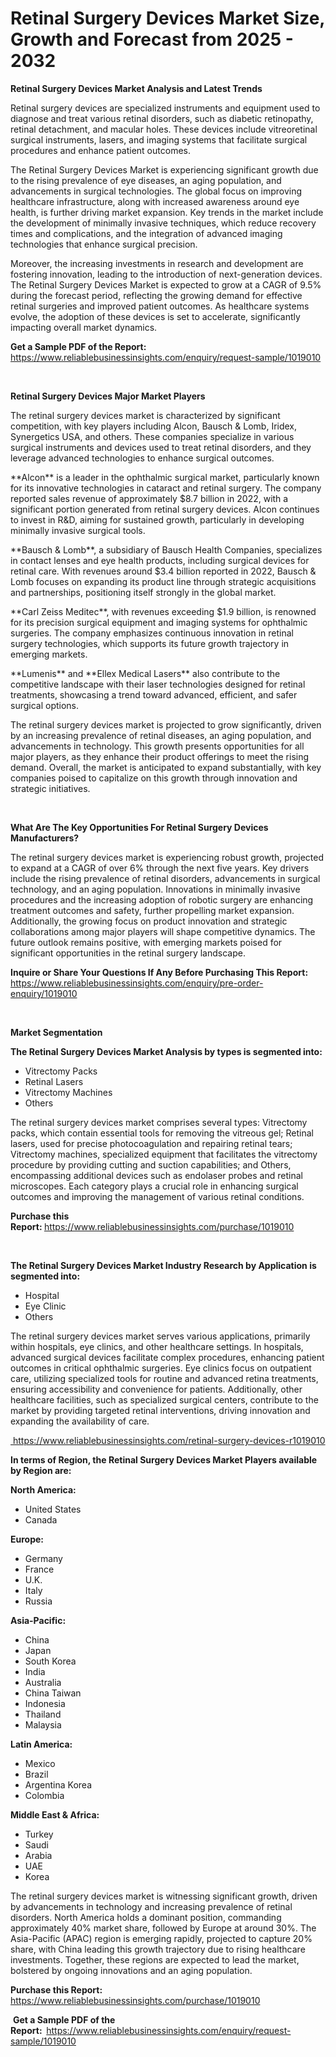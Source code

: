 <p><h1>Retinal Surgery Devices Market Size, Growth and Forecast from 2025 - 2032</h1></p><p><strong>Retinal Surgery Devices Market Analysis and Latest Trends</strong></p>
<p><p>Retinal surgery devices are specialized instruments and equipment used to diagnose and treat various retinal disorders, such as diabetic retinopathy, retinal detachment, and macular holes. These devices include vitreoretinal surgical instruments, lasers, and imaging systems that facilitate surgical procedures and enhance patient outcomes.</p><p>The Retinal Surgery Devices Market is experiencing significant growth due to the rising prevalence of eye diseases, an aging population, and advancements in surgical technologies. The global focus on improving healthcare infrastructure, along with increased awareness around eye health, is further driving market expansion. Key trends in the market include the development of minimally invasive techniques, which reduce recovery times and complications, and the integration of advanced imaging technologies that enhance surgical precision.</p><p>Moreover, the increasing investments in research and development are fostering innovation, leading to the introduction of next-generation devices. The Retinal Surgery Devices Market is expected to grow at a CAGR of 9.5% during the forecast period, reflecting the growing demand for effective retinal surgeries and improved patient outcomes. As healthcare systems evolve, the adoption of these devices is set to accelerate, significantly impacting overall market dynamics.</p></p>
<p><strong>Get a Sample PDF of the Report:&nbsp;</strong> <a href="https://www.reliablebusinessinsights.com/enquiry/request-sample/1019010?utm_campaign=2310&utm_medium=2&utm_source=Github&utm_content=ia&utm_term=13042025&utm_id=retinal-surgery-devices">https://www.reliablebusinessinsights.com/enquiry/request-sample/1019010</a></p>
<p>&nbsp;</p>
<p><strong>Retinal Surgery Devices Major Market Players</strong></p>
<p><p>The retinal surgery devices market is characterized by significant competition, with key players including Alcon, Bausch & Lomb, Iridex, Synergetics USA, and others. These companies specialize in various surgical instruments and devices used to treat retinal disorders, and they leverage advanced technologies to enhance surgical outcomes.</p><p>**Alcon** is a leader in the ophthalmic surgical market, particularly known for its innovative technologies in cataract and retinal surgery. The company reported sales revenue of approximately $8.7 billion in 2022, with a significant portion generated from retinal surgery devices. Alcon continues to invest in R&D, aiming for sustained growth, particularly in developing minimally invasive surgical tools.</p><p>**Bausch & Lomb**, a subsidiary of Bausch Health Companies, specializes in contact lenses and eye health products, including surgical devices for retinal care. With revenues around $3.4 billion reported in 2022, Bausch & Lomb focuses on expanding its product line through strategic acquisitions and partnerships, positioning itself strongly in the global market.</p><p>**Carl Zeiss Meditec**, with revenues exceeding $1.9 billion, is renowned for its precision surgical equipment and imaging systems for ophthalmic surgeries. The company emphasizes continuous innovation in retinal surgery technologies, which supports its future growth trajectory in emerging markets.</p><p>**Lumenis** and **Ellex Medical Lasers** also contribute to the competitive landscape with their laser technologies designed for retinal treatments, showcasing a trend toward advanced, efficient, and safer surgical options.</p><p>The retinal surgery devices market is projected to grow significantly, driven by an increasing prevalence of retinal diseases, an aging population, and advancements in technology. This growth presents opportunities for all major players, as they enhance their product offerings to meet the rising demand. Overall, the market is anticipated to expand substantially, with key companies poised to capitalize on this growth through innovation and strategic initiatives.</p></p>
<p>&nbsp;</p>
<p><strong>What Are The Key Opportunities For Retinal Surgery Devices Manufacturers?</strong></p>
<p><p>The retinal surgery devices market is experiencing robust growth, projected to expand at a CAGR of over 6% through the next five years. Key drivers include the rising prevalence of retinal disorders, advancements in surgical technology, and an aging population. Innovations in minimally invasive procedures and the increasing adoption of robotic surgery are enhancing treatment outcomes and safety, further propelling market expansion. Additionally, the growing focus on product innovation and strategic collaborations among major players will shape competitive dynamics. The future outlook remains positive, with emerging markets poised for significant opportunities in the retinal surgery landscape.</p></p>
<p><strong>Inquire or Share Your Questions If Any Before Purchasing This Report:</strong> <a href="https://www.reliablebusinessinsights.com/enquiry/pre-order-enquiry/1019010?utm_campaign=2310&utm_medium=2&utm_source=Github&utm_content=ia&utm_term=13042025&utm_id=retinal-surgery-devices">https://www.reliablebusinessinsights.com/enquiry/pre-order-enquiry/1019010</a></p>
<p>&nbsp;</p>
<p><strong>Market Segmentation</strong></p>
<p><strong>The Retinal Surgery Devices Market Analysis by types is segmented into:</strong></p>
<p><ul><li>Vitrectomy Packs</li><li>Retinal Lasers</li><li>Vitrectomy Machines</li><li>Others</li></ul></p>
<p><p>The retinal surgery devices market comprises several types: Vitrectomy packs, which contain essential tools for removing the vitreous gel; Retinal lasers, used for precise photocoagulation and repairing retinal tears; Vitrectomy machines, specialized equipment that facilitates the vitrectomy procedure by providing cutting and suction capabilities; and Others, encompassing additional devices such as endolaser probes and retinal microscopes. Each category plays a crucial role in enhancing surgical outcomes and improving the management of various retinal conditions.</p></p>
<p><strong>Purchase this Report:&nbsp;</strong><a href="https://www.reliablebusinessinsights.com/purchase/1019010?utm_campaign=2310&utm_medium=2&utm_source=Github&utm_content=ia&utm_term=13042025&utm_id=retinal-surgery-devices">https://www.reliablebusinessinsights.com/purchase/1019010</a></p>
<p>&nbsp;</p>
<p><strong>The Retinal Surgery Devices Market Industry Research by Application is segmented into:</strong></p>
<p><ul><li>Hospital</li><li>Eye Clinic</li><li>Others</li></ul></p>
<p><p>The retinal surgery devices market serves various applications, primarily within hospitals, eye clinics, and other healthcare settings. In hospitals, advanced surgical devices facilitate complex procedures, enhancing patient outcomes in critical ophthalmic surgeries. Eye clinics focus on outpatient care, utilizing specialized tools for routine and advanced retina treatments, ensuring accessibility and convenience for patients. Additionally, other healthcare facilities, such as specialized surgical centers, contribute to the market by providing targeted retinal interventions, driving innovation and expanding the availability of care.</p></p>
<p><a href="https://www.reliablebusinessinsights.com/retinal-surgery-devices-r1019010?utm_campaign=2310&utm_medium=2&utm_source=Github&utm_content=ia&utm_term=13042025&utm_id=retinal-surgery-devices">&nbsp;https://www.reliablebusinessinsights.com/retinal-surgery-devices-r1019010</a></p>
<p><strong>In terms of Region, the Retinal Surgery Devices Market Players available by Region are:</strong></p>
<p>
    <p> <strong> North America: </strong>
        <ul>
            <li>United States</li>
            <li>Canada</li>
        </ul>
        </p> 
    <p> <strong> Europe: </strong>
        <ul>
            <li>Germany</li>
            <li>France</li>
            <li>U.K.</li>
            <li>Italy</li>
            <li>Russia</li>
        </ul>
        </p> 
    <p> <strong> Asia-Pacific: </strong>
        <ul>
            <li>China</li>
            <li>Japan</li>
            <li>South Korea</li>
            <li>India</li>
            <li>Australia</li>
            <li>China Taiwan</li>
            <li>Indonesia</li>
            <li>Thailand</li>
            <li>Malaysia</li>
        </ul>
        </p> 
    <p> <strong> Latin America: </strong>
        <ul>
            <li>Mexico</li>
            <li>Brazil</li>
            <li>Argentina Korea</li>
            <li>Colombia</li>
        </ul>
        </p> 
    <p> <strong> Middle East & Africa: </strong>
        <ul>
            <li>Turkey</li>
            <li>Saudi</li>
            <li>Arabia</li>
            <li>UAE</li>
            <li>Korea</li>
        </ul>
    </p>
    </p>
<p><p>The retinal surgery devices market is witnessing significant growth, driven by advancements in technology and increasing prevalence of retinal disorders. North America holds a dominant position, commanding approximately 40% market share, followed by Europe at around 30%. The Asia-Pacific (APAC) region is emerging rapidly, projected to capture 20% share, with China leading this growth trajectory due to rising healthcare investments. Together, these regions are expected to lead the market, bolstered by ongoing innovations and an aging population.</p></p>
<p><strong>Purchase this Report: </strong><a href="https://www.reliablebusinessinsights.com/purchase/1019010?utm_campaign=2310&utm_medium=2&utm_source=Github&utm_content=ia&utm_term=13042025&utm_id=retinal-surgery-devices">https://www.reliablebusinessinsights.com/purchase/1019010</a></p>
<p>&nbsp;<strong>Get a Sample PDF of the Report:&nbsp;&nbsp;</strong><a href="https://www.reliablebusinessinsights.com/enquiry/request-sample/1019010?utm_campaign=2310&utm_medium=2&utm_source=Github&utm_content=ia&utm_term=13042025&utm_id=retinal-surgery-devices">https://www.reliablebusinessinsights.com/enquiry/request-sample/1019010</a></p>
<p><strong></strong></p>
<p><p></p><p></p><p></p></p>